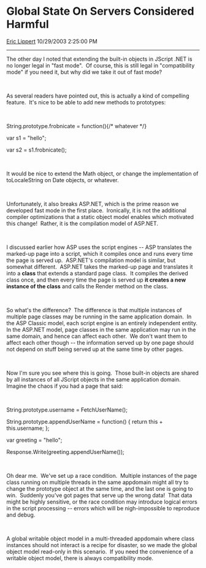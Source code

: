 # Global State On Servers Considered Harmful

[Eric Lippert](https://social.msdn.microsoft.com/profile/Eric%20Lippert) 10/29/2003 2:25:00 PM

-----

The other day I noted that extending the built-in objects in JScript .NET is no longer legal in "fast mode".  Of course, this is still legal in "compatibility mode" if you need it, but why did we take it out of fast mode?

 

 

As several readers have pointed out, this is actually a kind of compelling feature.  It's nice to be able to add new methods to prototypes:

 

 

String.prototype.frobnicate = function(){/\* whatever \*/}

var s1 = "hello";

var s2 = s1.frobnicate();

 

 

It would be nice to extend the Math object, or change the implementation of toLocaleString on Date objects, or whatever.

 

 

Unfortunately, it also breaks ASP.NET, which is the prime reason we developed fast mode in the first place.  Ironically, it is not the additional compiler optimizations that a static object model enables which motivated this change\!  Rather, it is the compilation model of ASP.NET.

 

 

I discussed earlier how ASP uses the script engines -- ASP translates the marked-up page into a script, which it compiles once and runs every time the page is served up.  ASP.NET's compilation model is similar, but somewhat different.  ASP.NET takes the marked-up page and translates it into a **class** that extends a standard page class.  It compiles the derived class once, and then every time the page is served up **it creates a new instance of the class** and calls the Render method on the class.   

 

 

So what's the difference?  The difference is that multiple instances of multiple page classes may be running in the same application domain.  In the ASP Classic model, each script engine is an entirely independent entity.  In the ASP.NET model, page classes in the same application may run in the same domain, and hence can affect each other.  We don't want them to affect each other though -- the information served up by one page should not depend on stuff being served up at the same time by other pages.

 

 

Now I'm sure you see where this is going.  Those built-in objects are shared by all instances of all JScript objects in the same application domain.  Imagine the chaos if you had a page that said:

 

 

String.prototype.username = FetchUserName();

String.prototype.appendUserName = function() { return this + this.username; };

var greeting = "hello";

Response.Write(greeting.appendUserName());

 

 

Oh dear me.  We've set up a race condition.  Multiple instances of the page class running on multiple threads in the same appdomain might all try to change the prototype object at the same time, and the last one is going to win.  Suddenly you've got pages that serve up the wrong data\!  That data might be highly sensitive, or the race condition may introduce logical errors in the script processing -- errors which will be nigh-impossible to reproduce and debug.

 

 

A global writable object model in a multi-threaded appdomain where class instances should not interact is a recipe for disaster, so we made the global object model read-only in this scenario.  If you need the convenience of a writable object model, there is always compatibility mode.

